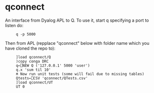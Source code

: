 # qconnect

An interface from Dyalog APL to Q. To use it, start q specifying
a port to listen do:
``` 
     q -p 5000
```
Then from APL (repplace "qconnect" below with folder name which
you have cloned the repo to):
``` 
     ]load qconnect/Q
     )copy conga DRC
     q←⎕NEW Q ('127.0.0.1' 5000 'user')
     q.x 'sum til 10'
     ⍝ Now run unit tests (some will fail due to missing tables)
     Qtests←⎕CSV 'qconnect/QTests.csv'
     ]load qconnect/UT
     UT 0
```
 

